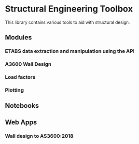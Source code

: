 # Structural Engineering Toolbox

This library contains various tools to aid with structural design.

## Modules

### ETABS data extraction and manipulation using the API

### A3600 Wall Design

### Load factors

### Plotting

## Notebooks

## Web Apps

### Wall design to AS3600:2018
